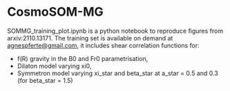 # CosmoSOM-MG

SOMMG_training_plot.ipynb is a python notebook to reproduce figures from arxiv:2110.13171.
The training set is available on demand at agnespferte@gmail.com, it includes shear correlation
functions for:
- f(R) gravity in the B0 and Fr0 parametrisation,
- Dilaton model varying xi0,
- Symmetron model varying xi_star and beta_star at a_star = 0.5 and 0.3 (for beta_star = 1.5)